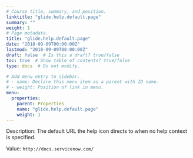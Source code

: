 ```yaml
---
# Course title, summary, and position.
linktitle: "glide.help.default.page"
summary: ""
weight: 1
# Page metadata.
title: "glide.help.default.page"
date: "2018-09-09T00:00:00Z"
lastmod: "2018-09-09T00:00:00Z"
draft: false  # Is this a draft? true/false
toc: true  # Show table of contents? true/false
type: docs  # Do not modify.

# Add menu entry to sidebar.
# - name: Declare this menu item as a parent with ID name.
# - weight: Position of link in menu.
menu:
  properties:
    parent: Properties
    name: "glide.help.default.page"
    weight: 1
---
```


Description: The default URL the help icon directs to when no help context is specified.


Value: `http://docs.servicenow.com/`